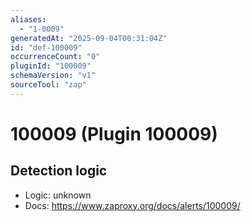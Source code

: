 ```yaml
---
aliases:
  - "1-0009"
generatedAt: "2025-09-04T00:31:04Z"
id: "def-100009"
occurrenceCount: "0"
pluginId: "100009"
schemaVersion: "v1"
sourceTool: "zap"
---
```


# 100009 (Plugin 100009)

## Detection logic

- Logic: unknown
- Docs: https://www.zaproxy.org/docs/alerts/100009/


